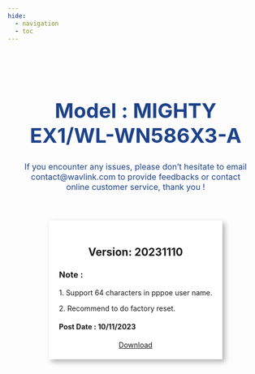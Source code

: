```yaml
---
hide:
  - navigation
  - toc
---
```

<style>
        .banner {
            padding: 40px 5% 40px;
            background-size: 100% auto;
            background-repeat: no-repeat;
            background-position:center;
        }
        .search_infoCenter h1{
            font-size: 40px;
            font-weight: 700;
            text-align: center;
            color: #1D428A;
        }
        .search_infoCenter p{
            font-size: 16px;
            font-weight: 400;
            text-align: center;
            color: #1D428A;
            margin-top:10px;
        }
       
        .main>div>div{
            max-width:1440px;
            margin:0 auto;
            padding:50px 0;
        }
        .main>div>div.productMenu{
            padding-bottom: 0;
        }
        .main>div>div>h3{
            text-align: center;
            margin-bottom:30px;
        }
        .main>div>div>h3.main_title{
            margin-bottom:50px;
        }
        .main h3 em.underline{
            display: block;
            width: 80px;
            border-bottom: 2px solid #1D428A;
            margin: 5px auto;
        }
		
		@media screen and (max-width: 1536px){
    .main>div{
        padding:0 24px;
    }
    ul.bookList li.hasImage .image{
        background-size:auto 100%;
    }
	ul.productList{
    display: flex;
    grid-row-gap: 20px;
    flex-wrap: nowrap;
    justify-content: space-between;

	}
	ul.productList li{
		width:180px;
		height:180px;
		border-radius: 2px;
		border: 1px solid rgba(238, 238, 238, 1);
	}

	ul.productList li>a{
		color:#1D428A ;
		text-align: center;
		font-size:16px;
		height:100%;
		display: flex;
		flex-wrap: wrap;
		justify-content: space-around;
		align-items: center;
		padding: 20px 10px;
	}
	ul.productList li:hover{
		box-shadow: 0px 0px 8px 0px rgba(54,54,54,0.15);
		transition: all 0.3s;
	}
	ul.productList li:hover a{
		color: #1D428A;
		transition: all 0.3s;
	}
	ul.productList li em{
		display: block;
		width:64px;
		height:64px;
		background-position: center;
		background-repeat: no-repeat;
		background-size: cover;
		-webkit-font-smoothing: antialiased;
		-webkit-text-stroke-width: 0.2px;
		-moz-osx-font-smoothing: grayscale;
	}
	ul.productList li span{
		display: inline-block;
		width:100%;
	}

		
    </style>
	

<div id="mainContainer">
	<div class="bannerContainer">
		<div class="banner">
			<div class="search_infoCenter">
				<h1>Model : MIGHTY EX1/WL-WN586X3-A</h1>
				<p>If you encounter any issues, please don’t hesitate to email contact@wavlink.com to provide feedbacks or contact online customer service, thank you ! </p>
			</div>
		</div>
	</div>
</div>


<style>   
    .blue-text {
      color: #1D428A;
	  #font-weight: bold;
	  font-size: 30px;
	  text-align: center;
    }
	.shadow-box {
	  width: fit-content;
	  height: fit-content;
	  background-color: #fff;
	  box-shadow: 5px 5px 10px rgba(0, 0, 0, 0.3);
	  padding: 20px;
	}
	.container {
   	  display: grid;
      grid-template-columns: repeat(2, 1fr);
      grid-gap: 20px; 
	  justify-content: center;
	}
	.inner-box {
	  width: 50%;
	  height: 50%;
	  background-color: #f0f0f0;
	  position: absolute;
	  top: 25%;
	  left: 25%;
	  transition: all 0.3s ease; 
	  display: none; 
	}

	.box:hover .inner-box {
	  display: block; 
	}
</style>
<div class="blue-text">

</div>
<style>
.shadow-box-wavlink {
  width: fit-content;
  height: fit-content;
  background-color: #fff;
  box-shadow: 5px 5px 10px rgba(0, 0, 0, 0.3);
  padding: 20px;
  margin: 0 auto; 
  margin-bottom: 20px;
}
</style>
<div class="shadow-box-wavlink">
  <div style="text-align:center;">	
	<h2><b>Version: 20231110</b></h2>
  </div>
  <h3>Note :</h3>
  <p>1. Support 64 characters in pppoe user name.</p>
  <p>2. Recommend to do factory reset.</p>
  <h4>Post Date : 10/11/2023 </h4> 
  <div style="text-align:center">
<a href="https://dl.wavlink.com/firmware/test/WN551X3_WAVLINK/WAVLINK_WN586X3-A_M86X3A_V240113_WO-GDBYFM.bin" target="_blank" class="md-button">Download</a>
</div>
</div>

